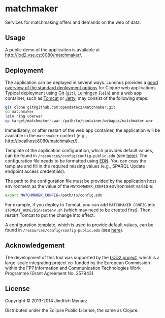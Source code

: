 # matchmaker

Services for matchmaking offers and demands on the web of data.

## Usage

A public demo of the application is available at <http://lod2.vse.cz:8080/matchmaker/>.

## Deployment

The application can be deployed in several ways. Luminus provides a [good overview of the standard deployment options](http://www.luminusweb.net/docs/deployment.md) for Clojure web applications. Typical deployment using [Git](http://git-scm.com/) (`git`), [Leiningen](http://leiningen.org/) (`lein`) and a web app container, such as [Tomcat](http://tomcat.apache.org/) or [Jetty](http://www.eclipse.org/jetty/), may consist of the following steps:

```bash
git clone git@github.com:opendatacz/matchmaker.git
cd matchmaker
lein ring uberwar
cp target/matchmaker*.war /path/to/container/webapps/matchmaker.war
```

Immediately, or after restart of the web app container, the application will be available in the `matchmaker` context (e.g., <http://localhost:8080/matchmaker/>).

Template of the application configuration, which provides default values, can be found in `/resources/config/config-public.edn` (see [here](https://github.com/opendatacz/matchmaker/blob/master/resources/config/config-public.edn)). The configuration file needs to be formatted using [EDN](https://github.com/edn-format/edn). You can copy the template and fill in the required missing values (e.g., SPARQL Update endpoint access credentials). 

The path to the configuration file must be provided by the application host environment as the value of the `MATCHMAKER_CONFIG` environment variable: 

```bash
export MATCHMAKER_CONFIG=/path/to/config.edn
```

For example, if you deploy to Tomcat, you can add `MATCHMAKER_CONFIG` into `$TOMCAT_HOME/bin/setenv.sh` (which may need to be created first). Then, restart Tomcat to put the change into effect. 

A configuration template, which is used to provide default values, can be found in `/resources/config/config-public.edn` (see [here](https://github.com/opendatacz/matchmaker/blob/master/resources/config/config-public.edn)). 

## Acknowledgement

The development of this tool was supported by the [LOD2 project](http://lod2.eu/), which is a large-scale integrating project co-funded by the European Commission within the FP7 Information and Communication Technologies Work Programme (Grant Agreement No. 257943).

## License

Copyright &copy; 2013-2014 Jindřich Mynarz

Distributed under the Eclipse Public License, the same as Clojure.
